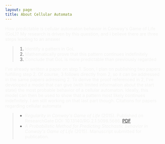 ```yaml
---
layout: page
title: About Cellular Automata
---
```


<span style="color:#f2f2f0">
How predictable is cellular automaton behavior in Conway's Game of Life (GoL)?  My research is driven by this question, and I believe there are three steps leading to an answer
</span>

> 1. <span style="color:#f2f2f0">Identify a pattern in GoL</span>
> 2. <span style="color:#f2f2f0">Mathematically prove that this pattern continues indefinitely</span>
> 3. <span style="color:#f2f2f0">Conclude that GoL is more predictable than previously regarded</span>

<span style="color:#f2f2f0">
I've already written a paper on step 1. Soon, I plan on publishing two papers fulfilling step 2. Of course, 3 follows directly from 2, so it can be addressed in the same papers adressing 2.
</span>

<span style="color:#f2f2f0">
To derive the proof referenced in 2, I've developed a model that can give (with limited information about the start state) the most probable behavior of a cellular automaton. Ideally, this model can then be used to show that a pattern most likely continues indefinitely. I am still working on that last part though.
</span>

<span style="color:#f2f2f0">
Citations for papers regarding cellular automata
</span>

> - <span style="color:#f2f2f0">*Regularity in Conway's Game of Life* (2015). Published on ResearchGate DOI: 10.13140/RG.2.1.5098.5686. [PDF](https://www.researchgate.net/profile/Caleb_Koch/publication/282706116_Regularity_in_Conway%27s_Game_of_Life/links/561993bf08ae78721f9d02a3.pdf?origin=publication_detail&ev=pub_int_prw_xdl&msrp=Y8k3geMxjxZV6iYic468wKpGVfDF0PYoGYsvJLNvbONUBHrabgfZ2UsvhLavU5xsqCFxDvoZHvEY_yiGPsAQPw.i4RiymKLC0jMfPULrD8YJqgubuvjwYFaLWEgmlaDeZ47mb2UF2ldgkbpXipS2Lbu_mXfS19WNKuB5RKatd0V7w.KGD-Afw1yXtRl-o6QgAUIKEdKzkx05fHMqeq4hbSbAgjsuP1e9gLkFnErbWKCa2zZjWVxagbAWCSnPWZvLwSXA).</span>
> - <span style="color:#f2f2f0">*A Probabilistic Method for Predicting Stochastic Behavior in Conway's Game of Life* (2015). Manuscript submitted for publication.</span>
